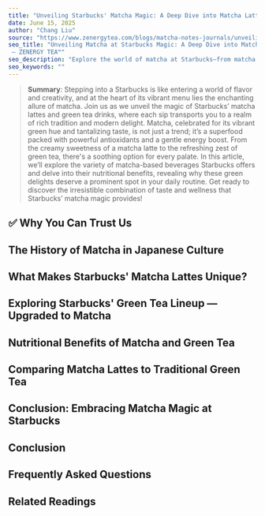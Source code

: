 ```yaml
---
title: "Unveiling Starbucks' Matcha Magic: A Deep Dive into Matcha Lattes, Green Tea Drinks, and Their Nutritional Benefits!"
date: June 15, 2025
author: "Chang Liu"
source: "https://www.zenergytea.com/blogs/matcha-notes-journals/unveiling-starbucks-matcha-magic-a-deep-dive-into-matcha-lattes-green-tea-drinks-and-their-nutritional-benefits"
seo_title: "Unveiling Matcha at Starbucks Magic: A Deep Dive into Matcha Lattes, Gre
 – ZENERGY TEA™"
seo_description: "Explore the world of matcha at Starbucks—from matcha latte ingredients and green tea calories to keto-friendly matcha options. Learn how to customize your Starbucks matcha or make your own with real ceremonial-grade matcha."
seo_keywords: ""
---
```

> **Summary**:
> Stepping into a Starbucks is like entering a world of flavor and creativity, and at the heart of its vibrant menu lies the enchanting allure of matcha. Join us as we unveil the magic of Starbucks’ matcha lattes and green tea drinks, where each sip transports you to a realm of rich tradition and modern delight. Matcha, celebrated for its vibrant green hue and tantalizing taste, is not just a trend; it’s a superfood packed with powerful antioxidants and a gentle energy boost. From the creamy sweetness of a matcha latte to the refreshing zest of green tea, there's a soothing option for every palate. In this article, we’ll explore the variety of matcha-based beverages Starbucks offers and delve into their nutritional benefits, revealing why these green delights deserve a prominent spot in your daily routine. Get ready to discover the irresistible combination of taste and wellness that Starbucks’ matcha magic provides!

## ✅ Why You Can Trust Us
## The History of Matcha in Japanese Culture
## What Makes Starbucks' Matcha Lattes Unique?
## Exploring Starbucks' Green Tea Lineup — Upgraded to Matcha
## 
## Nutritional Benefits of Matcha and Green Tea
## Comparing Matcha Lattes to Traditional Green Tea
## Conclusion: Embracing Matcha Magic at Starbucks
## Conclusion
## Frequently Asked Questions
## Related Readings